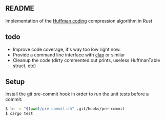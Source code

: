 ## README

Implementation of the [Huffman coding](https://en.wikipedia.org/wiki/Huffman_coding) compression algorithm in Rust

## todo

 - Improve code coverage, it's way too low right now.
 - Provide a command line interface with [clap](https://clap.rs/) or similar
 - Cleanup the code (dirty commented out prints, useless HuffmanTable struct, etc)

## Setup

Install the git pre-commit hook in order to run the unit tests before a commit:

```bash
$ ln -s "$(pwd)/pre-commit.sh" .git/hooks/pre-commit
$ cargo test
```
